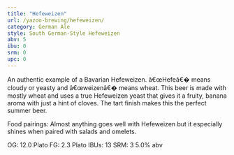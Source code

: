 ```yaml
---
title: "Hefeweizen"
url: /yazoo-brewing/hefeweizen/
category: German Ale
style: South German-Style Hefeweizen
abv: 5
ibu: 0
srm: 0
upc: 0
---
```

An authentic example of a Bavarian Hefeweizen. â€œHefeâ€� means cloudy or yeasty and â€œweizenâ€� means wheat. This beer is made with mostly wheat and uses a true Hefeweizen yeast that gives it a fruity, banana aroma with just a hint of cloves. The tart finish makes this the perfect summer beer.

Food pairings: Almost anything goes well with Hefeweizen but it especially shines when paired with salads and omelets.

OG: 12.0 Plato
FG: 2.3 Plato
IBUs: 13
SRM: 3
5.0% abv
